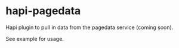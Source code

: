 # hapi-pagedata

Hapi plugin to pull in data from the pagedata service (coming soon).

See example for usage.
